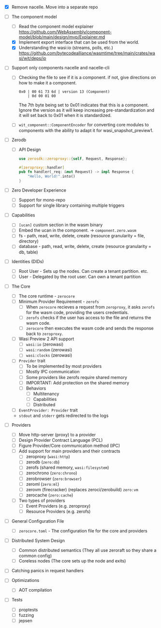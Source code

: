 - [x] Remove nacelle. Move into a separate repo


- [ ] The component model

  - [ ] Read the component model explainer https://github.com/WebAssembly/component-model/blob/main/design/mvp/Explainer.md
  - [x] Implement export interface that can be used from the world.
  - [x] Understanding the wasi:io (streams, polls, etc.) https://github.com/bytecodealliance/wasmtime/tree/main/crates/wasi/wit/deps/io

- [ ] Support only components nacelle and nacelle-cli

  - [ ] Checking the file to see if it is a component. if not, give directions on how to make it a component.

    ```
    0x0 | 00 61 73 6d | version 13 (Component)
        | 0d 00 01 00
    ```

    The 7th byte being set to 0x01 indicates that this is a component. Ignore the version as it will keep increasing pre-standardization and it will set back to 0x01 when it is standardized.

  - [ ] `wit_component::ComponentEncoder` for converting core modules to components with the ability to adapt it for wasi_snapshot_preview1.

- [ ] Zerodb

  - [ ] API Design

    ```rust
    use zerosdk::zeroproxy::{self, Request, Response};

    #[zeroproxy::handler]
    pub fn handler(_req: &mut Request) -> impl Response {
        "Hello, World!".into()
    }
    ```

- [ ] Zero Developer Experience

  - [ ] Support for mono-repo
  - [ ] Support for single library containing multiple triggers

- [ ] Capabilities

  - [ ] `[ucan]` custom section in the wasm binary
  - [ ] Embed the ucan in the component. -> `component.zero.wasm`
  - [ ] fs - path, read, write, delete, create (resource granularity = file, directory)
  - [ ] database - path, read, write, delete, create (resource granularity = db, table)

- [ ] Identities (DIDs)

  - [ ] Root User - Sets up the nodes. Can create a tenant partition. etc.
  - [ ] User - Delegated by the root user. Can own a tenant partition

- [ ] The Core

  - [ ] The core runtime - `zerocore`
  - [ ] Minimum Provider Requirement - `zerofs`
    - [ ] When `zerocore` recieves a request from `zeroproxy`, it asks `zerofs` for the wasm code, providing the users credentials.
    - [ ] `zerofs` checks if the user has access to the file and returns the wasm code.
    - [ ] `zerocore` then executes the wasm code and sends the response back to `zeroproxy`.
  - [ ] Wasi Preview 2 API support
    - [ ] `wasi:io` (zerowasi)
    - [ ] `wasi:random` (zerowasi)
    - [ ] `wasi:clocks` (zerowasi)
  - [ ] `Provider` trait
    - [ ] To be implemented by most providers
    - [ ] Mostly IPC communication
    - [ ] Some providers like zerofs require shared memory
    - [ ] IMPORTANT: Add protection on the shared memory
    - [ ] Behaviors
      - [ ] Multitenancy
      - [ ] Capabilities
      - [ ] Distributed
  - [ ] `EventProvider: Provider` trait
  - `stdout` and `stderr` gets redirected to the logs

- [ ] Providers

  - [ ] Move http-server (proxy) to a provider
  - [ ] Design Provider Contract Language (PCL)
  - [ ] Figure Provider/Core communication method (IPC)
  - [ ] Add support for main providers and their contracts
    - [ ] zeroproxy (`wasi:http`)
    - [ ] zerodb (`zero:db`)
    - [ ] zerofs (shared memory, `wasi:filesystem`)
    - [ ] zerochrono (`zero:chrono`)
    - [ ] zerobrowser (`zero:browser`)
    - [ ] zeroml (`zero:ml`)
    - [ ] zerovm (firecracker) (replaces zeroci/zerobuild) `zero:vm`
    - [ ] zerocache (`zero:cache`)
  - [ ] Two types of providers
    - [ ] Event Providers (e.g. zeroproxy)
    - [ ] Resource Providers (e.g. zerofs)

- [ ] General Configuration File

  - [ ] `zerocore.toml` - The configuration file for the core and providers

- [ ] Distributed System Design

  - [ ] Common distributed semantics (They all use zeroraft so they share a common config)
  - [ ] Coreless nodes (The core sets up the node and exits)

- [ ] Catching panics in request handlers

- [ ] Optimizations
  - [ ] AOT compilation

- [ ] Tests

  - [ ] proptests
  - [ ] fuzzing
  - [ ] jepsen
